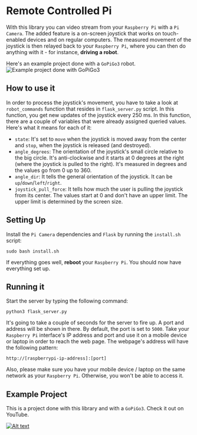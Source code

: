 # Remote Controlled Pi

With this library you can video stream from your `Raspberry Pi` with a `Pi Camera`.
The added feature is a on-screen joystick that works on touch-enabled devices and on regular computers.
The measured movement of the joystick is then relayed back to your `Raspberry Pi`, where you can then do anything with it - for instance, **driving a robot**.

Here's an example project done with a `GoPiGo3` robot.
![Example project done with GoPiGo3](http://i.imgur.com/SLUQGgS.gif)

## How to use it

In order to process the joystick's movement, you have to take a look at `robot_commands` function that resides in `flask_server.py` script.
In this function, you get new updates of the joystick every 250 ms.
In this function, there are a couple of variables that were already assigned queried values. Here's what it means for each of it:

* `state`: It's set to `move` when the joystick is moved away from the center and `stop`, when the joystick is released (and destroyed).
* `angle_degrees`: The orientation of the joystick's small circle relative to the big circle. It's anti-clockwise and it starts at 0 degrees at the right (where the joystick is pulled to the right). It's measured in degrees and the values go from 0 up to 360.
* `angle_dir`: It tells the general orientation of the joystick. It can be `up`/`down`/`left`/`right`.
* `joystick_pull_force`: It tells how much the user is pulling the joystick from its center. The values start at 0 and don't have an upper limit. The upper limit is determined by the screen size.


## Setting Up

Install the `Pi Camera` dependencies and `Flask` by running the `install.sh` script:
 ```
 sudo bash install.sh
 ```
If everything goes well, **reboot** your `Raspberry Pi`.
You should now have everything set up.



## Running it

Start the server by typing the following command:
```
python3 flask_server.py
```
It's going to take a couple of seconds for the server to fire up.
A port and address will be shown in there. By default, the port is set to `5000`.
Take your `Raspberry Pi` interface's IP address and port and use it on a mobile device or laptop in order to reach the web page.
The webpage's address will have the following pattern:
```
http://[raspberrypi-ip-address]:[port]
```

Also, please make sure you have your mobile device / laptop on the same network as your `Raspberry Pi`. Otherwise, you won't be able to access it.

## Example Project

This is a project done with this library and with a `GoPiGo3`. Check it out on YouTube.

[![Alt text](https://img.youtube.com/vi/Tu_-Al6Smhg/0.jpg)](https://www.youtube.com/watch?v=Tu_-Al6Smhg)
